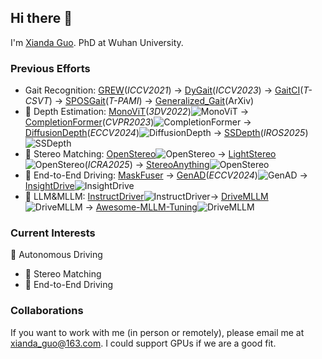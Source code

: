 ## Hi there 👋

I'm [Xianda Guo](https://scholar.google.com.hk/citations?hl=zh-CN&user=jPvOqgYAAAAJ&view_op=list_works&sortby=pubdate). PhD at Wuhan University.

### Previous Efforts
- Gait Recognition: [GREW](https://github.com/XiandaGuo/GREW-Benchmark)(*ICCV2021*) -> [DyGait](https://openaccess.thecvf.com/content/ICCV2023/papers/Wang_DyGait_Exploiting_Dynamic_Representations_for_High-performance_Gait_Recognition_ICCV_2023_paper.pdf)(*ICCV2023*) -> [GaitCI](https://ieeexplore.ieee.org/document/10902484)(*T-CSVT*) -> [SPOSGait](https://github.com/XiandaGuo/SPOSGait)(*T-PAMI*) -> [Generalized_Gait](https://github.com/li1er3/Generalized_Gait)(ArXiv)
- 🚙 Depth Estimation: [MonoViT](https://arxiv.org/abs/2208.03543)(*3DV2022*)![MonoViT](https://img.shields.io/github/stars/zxcqlf/MonoViT) -> [CompletionFormer](https://github.com/youmi-zym/CompletionFormer)(*CVPR2023*)![CompletionFormer](https://img.shields.io/github/stars/youmi-zym/CompletionFormer) -> [DiffusionDepth](https://github.com/duanyiqun/DiffusionDepth)(*ECCV2024*)![DiffusionDepth](https://img.shields.io/github/stars/duanyiqun/DiffusionDepth) -> [SSDepth](https://github.com/XiandaGuo/SSDepth)(*IROS2025*)![SSDepth](https://img.shields.io/github/stars/XiandaGuo/SSDepth) 
- 🚙 Stereo Matching: [OpenStereo](https://github.com/XiandaGuo/OpenStereo)![OpenStereo](https://img.shields.io/github/stars/XiandaGuo/OpenStereo) -> [LightStereo](https://github.com/XiandaGuo/OpenStereo)![OpenStereo](https://img.shields.io/github/stars/XiandaGuo/OpenStereo)(*ICRA2025*) -> [StereoAnything](https://github.com/XiandaGuo/OpenStereo)![OpenStereo](https://img.shields.io/github/stars/XiandaGuo/OpenStereo)
- 🚙 End-to-End Driving: [MaskFuser](https://arxiv.org/abs/2405.07573) -> [GenAD](https://github.com/wzzheng/GenAD)(*ECCV2024*)![GenAD](https://img.shields.io/github/stars/wzzheng/GenAD) -> [InsightDrive](https://github.com/songruiqi/InsightDrive)![InsightDrive](https://img.shields.io/github/stars/songruiqi/InsightDrive)
- 🚙 LLM&MLLM: [InstructDriver](https://github.com/bonbon-rj/InstructDriver)![InstructDriver](https://img.shields.io/github/stars/bonbon-rj/InstructDriver)-> [DriveMLLM](https://github.com/XiandaGuo/Drive-MLLM)![DriveMLLM](https://img.shields.io/github/stars/XiandaGuo/Drive-MLLM) -> [Awesome-MLLM-Tuning](https://github.com/WenkeHuang/Awesome-MLLM-Tuning)![DriveMLLM](https://img.shields.io/github/stars/WenkeHuang/Awesome-MLLM-Tuning)
### Current Interests
🚙 Autonomous Driving 
- 🚙 Stereo Matching
- 🚙 End-to-End Driving
  
### Collaborations
If you want to work with me (in person or remotely), please email me at xianda_guo@163.com. I could support GPUs if we are a good fit.
